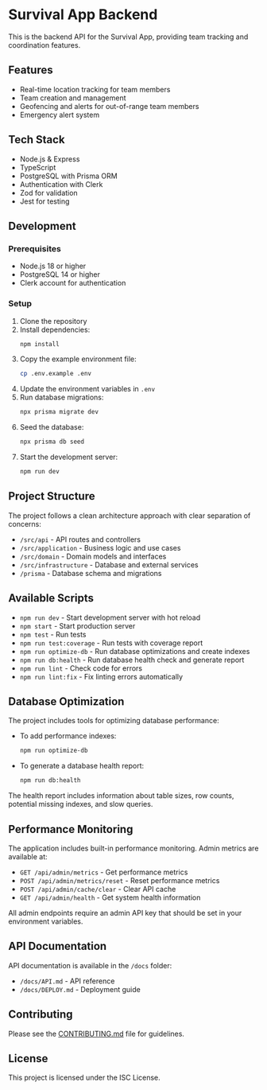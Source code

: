 # Survival App Backend

This is the backend API for the Survival App, providing team tracking and coordination features.

## Features

- Real-time location tracking for team members
- Team creation and management
- Geofencing and alerts for out-of-range team members
- Emergency alert system

## Tech Stack

- Node.js & Express
- TypeScript
- PostgreSQL with Prisma ORM
- Authentication with Clerk
- Zod for validation
- Jest for testing

## Development

### Prerequisites

- Node.js 18 or higher
- PostgreSQL 14 or higher
- Clerk account for authentication

### Setup

1. Clone the repository
2. Install dependencies:
   ```bash
   npm install
   ```
3. Copy the example environment file:
   ```bash
   cp .env.example .env
   ```
4. Update the environment variables in `.env`
5. Run database migrations:
   ```bash
   npx prisma migrate dev
   ```
6. Seed the database:
   ```bash
   npx prisma db seed
   ```
7. Start the development server:
   ```bash
   npm run dev
   ```

## Project Structure

The project follows a clean architecture approach with clear separation of concerns:

- `/src/api` - API routes and controllers
- `/src/application` - Business logic and use cases
- `/src/domain` - Domain models and interfaces
- `/src/infrastructure` - Database and external services
- `/prisma` - Database schema and migrations

## Available Scripts

- `npm run dev` - Start development server with hot reload
- `npm start` - Start production server
- `npm test` - Run tests
- `npm run test:coverage` - Run tests with coverage report
- `npm run optimize-db` - Run database optimizations and create indexes
- `npm run db:health` - Run database health check and generate report
- `npm run lint` - Check code for errors
- `npm run lint:fix` - Fix linting errors automatically

## Database Optimization

The project includes tools for optimizing database performance:

- To add performance indexes:
  ```bash
  npm run optimize-db
  ```

- To generate a database health report:
  ```bash
  npm run db:health
  ```

The health report includes information about table sizes, row counts, potential missing indexes, and slow queries.

## Performance Monitoring

The application includes built-in performance monitoring. Admin metrics are available at:

- `GET /api/admin/metrics` - Get performance metrics
- `POST /api/admin/metrics/reset` - Reset performance metrics
- `POST /api/admin/cache/clear` - Clear API cache
- `GET /api/admin/health` - Get system health information

All admin endpoints require an admin API key that should be set in your environment variables.

## API Documentation

API documentation is available in the `/docs` folder:

- `/docs/API.md` - API reference
- `/docs/DEPLOY.md` - Deployment guide

## Contributing

Please see the [CONTRIBUTING.md](../CONTRIBUTING.md) file for guidelines.

## License

This project is licensed under the ISC License.
